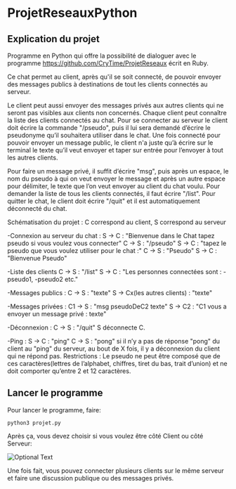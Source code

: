 # ProjetReseauxPython

## Explication du projet

Programme en Python qui offre la possibilité de dialoguer avec le programme https://github.com/CryTime/ProjetReseaux écrit en Ruby.

Ce chat permet au client, après qu'il se soit connecté, de pouvoir envoyer des messages publics à destinations de tout les
clients connectés au serveur.

Le client peut aussi envoyer des messages privés aux autres clients qui ne seront pas visibles aux clients non concernés.
Chaque client peut connaître la liste des clients connectés au chat. Pour se connecter au serveur le client doit écrire la commande "/pseudo", puis il lui sera demandé d’écrire le pseudonyme qu’il souhaitera utiliser dans le chat.
Une fois connecté pour pouvoir envoyer un message public, le client n'a juste qu’à écrire sur le terminal le texte qu’il veut envoyer et taper sur entrée pour l’envoyer à tout les autres clients.

Pour faire un message privé, il suffit d’écrire "msg", puis après un espace, le nom du pseudo
à qui on veut envoyer le message et après un autre espace pour délimiter, le texte que l’on veut envoyer au
client du chat voulu. Pour demander la liste de tous les clients connectés, il faut écrire "/list". Pour quitter le
chat, le client doit écrire "/quit" et il est automatiquement déconnecté du chat.


Schématisation du projet : C correspond au client, S correspond au serveur

-Connexion au serveur du chat : S -> C : "Bienvenue dans le Chat tapez pseudo si vous voulez vous connecter"
C -> S : "/pseudo" S -> C : "tapez le pseudo que vous voulez utiliser pour le chat :" C -> S : "Pseudo" S ->
C : "Bienvenue Pseudo"

-Liste des clients C -> S : "/list" S -> C : "Les personnes connectées sont : -pseudo1, -pseudo2 etc."

-Messages publics : C -> S : "texte" S -> Cx(les autres clients) : "texte"

-Messages privées : C1 -> S : "msg pseudoDeC2 texte" S -> C2 : "C1 vous a envoyer un message privé :
texte"

-Déconnexion : C -> S : "/quit" S déconnecte C.

-Ping : S -> C : "ping" C -> S : "pong" si il n’y a pas de réponse "pong" du client au "ping" du serveur, au
bout de X fois, il y a déconnexion du client qui ne répond pas.
Restrictions : Le pseudo ne peut être composé que de ces caractères(lettres de l’alphabet, chiffres, tiret du
bas, trait d’union) et ne doit comporter qu’entre 2 et 12 caractères.

## Lancer le programme
Pour lancer le programme, faire:
<pre><code>python3 projet.py</code></pre>

Après ça, vous devez choisir si vous voulez être côté Client ou côté Serveur:

![Optional Text](../master/image-readme/image_projet1.png)

Une fois fait, vous pouvez connecter plusieurs clients sur le même serveur et faire une discussion publique ou des messages privés.


